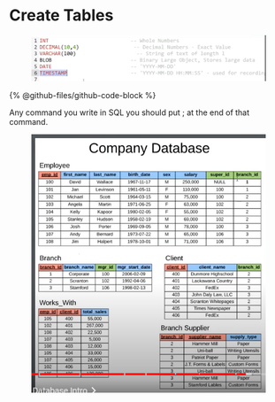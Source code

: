 # Create Tables

<figure><img src="../.gitbook/assets/image (17).png" alt=""><figcaption></figcaption></figure>

{% @github-files/github-code-block %}

Any command you write in SQL you should put ; at the end of that command.

<figure><img src="../.gitbook/assets/image (18).png" alt=""><figcaption></figcaption></figure>
